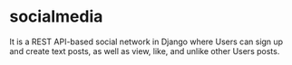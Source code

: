 # socialmedia
It is a REST API-based social network in Django where Users can sign up and create text posts, as well as view, like, and unlike other Users posts.
